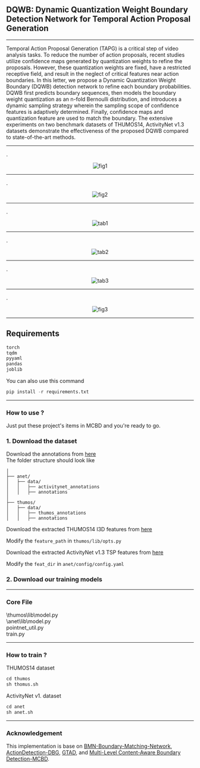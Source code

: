## **DQWB: Dynamic Quantization Weight Boundary Detection Network for Temporal Action Proposal Generation** 
***
Temporal Action Proposal Generation (TAPG) is a critical step of video analysis tasks. To reduce the number of action proposals, recent studies utilize confidence maps generated by quantization weights to refine the proposals. However, these quantization weights are fixed, have a restricted receptive field, and result in the neglect of critical features near action boundaries. In this letter, we propose a Dynamic Quantization Weight Boundary (DQWB) detection network to refine each boundary probabilities. DQWB first predicts boundary sequences, then models the boundary weight quantization as an n-fold Bernoulli distribution, and introduces a dynamic sampling strategy wherein the sampling scope of confidence features is adaptively determined. Finally, confidence maps and quantization feature are used to match the boundary. The extensive experiments on two benchmark datasets of THUMOS14, ActivityNet v1.3 datasets demonstrate the effectiveness of the proposed DQWB compared to state-of-the-art methods. 
***

.<div align=center>![fig1](https://github.com/user-attachments/assets/e9efe847-aec9-46f7-9d23-33139f4ad02a)</div> 
***
.<div align=center>![fig2](https://github.com/user-attachments/assets/2c3738d6-f0dc-478d-b89a-9dd4c0df0e29)</div> 
***
.<div align=center>![tab1](https://github.com/user-attachments/assets/7a4c007f-8545-4e59-8e6e-7cd5f960fefd)</div> 
***
.<div align=center>![tab2](https://github.com/user-attachments/assets/5c4e0025-d502-47f8-b807-c46b675bec60)</div> 
***
.<div align=center>![tab3](https://github.com/user-attachments/assets/d45b33ba-f00b-45ef-b4b1-362483fe7c4a)</div> 
***
.<div align=center>![fig3](https://github.com/user-attachments/assets/b661400e-bea5-43ca-83b5-67e16f448174)</div> 
***
## **Requirements**  
```python
torch
tqdm
pyyaml
pandas
joblib
```  
You can also use this command  
```python
pip install -r requirements.txt
```
***
### **How to use ?**    
Just put these project's items in MCBD and you're ready to go.  

### 1. Download the dataset  
Download the annotations from [here](https://pan.baidu.com/s/1Lo7QwqZm5t_lKeA458GVpQ?pwd=5z75)   
The folder structure should look like
```shell
│
├── anet/
│   ├── data/
│   │   ├── activitynet_annotations
│   │   ├── annotations
│   
├── thumos/
│   ├── data/
│   │   ├── thumos_annotations
│   │   ├── annotations
```
Download the extracted THUMOS14 I3D features from [here](https://pan.baidu.com/s/1Z8SCuOemPDV3peKmA38j4g?pwd=e11W)

Modify the `feature_path` in `thumos/lib/opts.py`  

Download the extracted ActivityNet v1.3 TSP features from [here](https://pan.baidu.com/s/1ka59M1TxEoRnaMcDAB6OMw?pwd=gA16)

Modify the `feat_dir` in `anet/config/config.yaml`  
### 2. Download our training models
***
### **Core File**  
\thumos\lib\model.py  
\anet\lib\model.py  
pointnet_util.py  
train.py  
***
   
### **How to train ?**  
THUMOS14 dataset
```python
cd thumos
sh thomus.sh
```
ActivityNet v1. dataset
```python
cd anet
sh anet.sh
```
***
### **Acknowledgement** 

This implementation is base on [BMN-Boundary-Matching-Network](https://github.com/JJBOY/BMN-Boundary-Matching-Network), [ActionDetection-DBG](https://github.com/Tencent/ActionDetection-DBG), [GTAD](https://github.com/frostinassiky/gtad), and [Multi-Level Content-Aware Boundary Detection-MCBD](https://mic.tongji.edu.cn).
